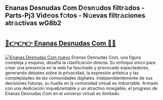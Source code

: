 ## Enanas Desnudas Com D𝚎sn𝚞dos filtr𝚊dos - Parts-Pj3 Vid𝚎os f𝚘tos - N𝚞evas filtr𝚊ciones atr𝚊ctivas wG8b2

# <h2><a href="http://mb2ojnq.tromn.icu/?c=Enanas+Desnudas+Com">🔗👉👉👉 Enanas Desnudas Com 🔗🔗</a></h2>

[![Enanas Desnudas Com nuevo](https://i.imgur.com/pEAQMta.gif)](http://mb2ojnq.tromn.icu/?c=Enanas+Desnudas+Com)
Enanas Desnudas Com, una figura compleja y esquiva, desafía la clasificación directa. Su enfoque único para crear una presencia en la web ha fascinado y provocado espectadores, generando debates sobre la privacidad, la expresión artística y las complejidades de las comunidades digitales. Independientemente de sus decisiones futuras, su huella en la comunidad virtual es imborrable. Armado con una dedicación inquebrantable y un atractivo innegable, el progreso de Enanas Desnudas Com en el universo virtual es ilimitado.
